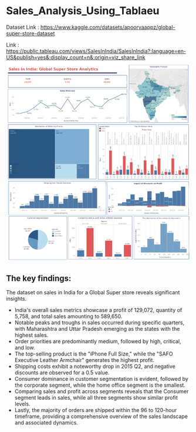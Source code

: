 # Sales_Analysis_Using_Tablaeu
Dataset Link : https://www.kaggle.com/datasets/apoorvaappz/global-super-store-dataset

Link : https://public.tableau.com/views/SalesInIndia/SalesInIndia?:language=en-US&publish=yes&:display_count=n&:origin=viz_share_link
![Local Image](images/SalesInIndia.png)

## The key findings:
The dataset on sales in India for a Global Super store reveals significant insights. 
- India's overall sales metrics showcase a profit of 129,072, quantity of 5,758, and total sales amounting to 589,650.
- Notable peaks and troughs in sales occurred during specific quarters, with Maharashtra and Uttar Pradesh emerging as the states with the highest sales.
- Order priorities are predominantly medium, followed by high, critical, and low.
- The top-selling product is the "iPhone Full Size," while the "SAFO Executive Leather Armchair" generates the highest profit.
- Shipping costs exhibit a noteworthy drop in 2015 Q2, and negative discounts are observed for a 0.5 value.
- Consumer dominance in customer segmentation is evident, followed by the corporate segment, while the home office segment is the smallest.
- Comparing sales and profit across segments reveals that the Consumer segment leads in sales, while all three segments show similar profit levels.
- Lastly, the majority of orders are shipped within the 96 to 120-hour timeframe, providing a comprehensive overview of the sales landscape and associated dynamics.
